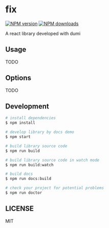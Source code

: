 # fix

[![NPM version](https://img.shields.io/npm/v/fix.svg?style=flat)](https://npmjs.org/package/fix)
[![NPM downloads](http://img.shields.io/npm/dm/fix.svg?style=flat)](https://npmjs.org/package/fix)

A react library developed with dumi

## Usage

TODO

## Options

TODO

## Development

```bash
# install dependencies
$ npm install

# develop library by docs demo
$ npm start

# build library source code
$ npm run build

# build library source code in watch mode
$ npm run build:watch

# build docs
$ npm run docs:build

# check your project for potential problems
$ npm run doctor
```

## LICENSE

MIT
